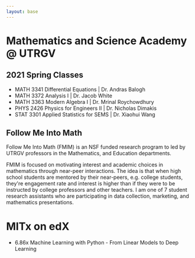 ```yaml
---
layout: base
---
```


# Mathematics and Science Academy @ UTRGV

## 2021 Spring Classes

- MATH 3341 Differential Equations | Dr. Andras Balogh
- MATH 3372 Analysis I | Dr. Jacob White
- MATH 3363 Modern Algebra I | Dr. Mrinal Roychowdhury
- PHYS 2426 Physics for Engineers II | Dr. Nicholas Dimakis
- STAT 3301 Applied Statistics for SEMS | Dr. Xiaohui Wang

## Follow Me Into Math

Follow Me Into Math (FMIM) is an NSF funded research program to led by UTRGV professors in the Mathematics, and Education departments.

FMIM is focused on motivating interest and academic choices in mathematics through near-peer interactions. The idea is that when high school students are mentored by their near-peers, e.g. college students, they're engagement rate and interest is higher than if they were to be instructed by college professors and other teachers. I am one of 7 student research assistants who are participating in data collection, marketing, and mathematics presentations.

# MITx on edX

- 6.86x Machine Learning with Python - From Linear Models to Deep Learning

